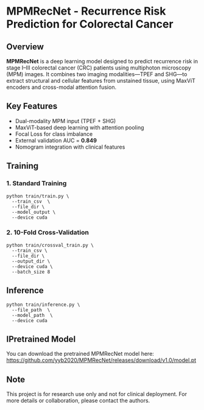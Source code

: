 # MPMRecNet - Recurrence Risk Prediction for Colorectal Cancer

## Overview

**MPMRecNet** is a deep learning model designed to predict recurrence risk in stage I–III colorectal cancer (CRC) patients using multiphoton microscopy (MPM) images. It combines two imaging modalities—TPEF and SHG—to extract structural and cellular features from unstained tissue, using MaxViT encoders and cross-modal attention fusion.

## Key Features

- Dual-modality MPM input (TPEF + SHG)
- MaxViT-based deep learning with attention pooling
- Focal Loss for class imbalance
- External validation AUC = **0.849**
- Nomogram integration with clinical features

## Training

### 1. **Standard Training**

```
python train/train.py \
  --train_csv  \
  --file_dir \
  --model_output \
  --device cuda
```

### 2. **10-Fold Cross-Validation**

```
python train/crossval_train.py \
  --train_csv \
  --file_dir \
  --output_dir \
  --device cuda \
  --batch_size 8
```

## Inference

```
python train/inference.py \
  --file_path  \
  --model_path  \
  --device cuda
```

## IPretrained Model
You can download the pretrained MPMRecNet model here:
https://github.com/yyb2020/MPMRecNet/releases/download/v1.0/model.pt

## Note

This project is for research use only and not for clinical deployment. For more details or collaboration, please contact the authors.
